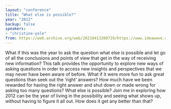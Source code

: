 ```yaml
---
layout: "conference"
title: "What else is possible?"
year: "2012"
backup: false
speakers:
- "christine-yole"
from: https://web.archive.org/web/20210413200729/https://www.ideawave.ca/2012-conference/what-else-is-possible
---
```


What if this was the year to ask the question what else is possible and let go
of all the conclusions and points of view that get in the way of receiving new
information? This talk provides the opportunity to explore new ways of asking
questions in order to access new insights and perspectives that we may never
have been aware of before. What if it were more fun to ask great questions
than seek out the ‘right’ answers? How much have we been rewarded for having
the right answer and shut down or made wrong for asking too many questions?
What else is possible? Join me in exploring how 2012 can be the year of living
in the possibility and seeing what shows up, without having to figure it all
out. How does it get any better than that?
